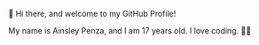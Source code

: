 👋 Hi there, and welcome to my GitHub Profile!

My name is Ainsley Penza, and I am 17 years old. I love coding. 👨‍💻
